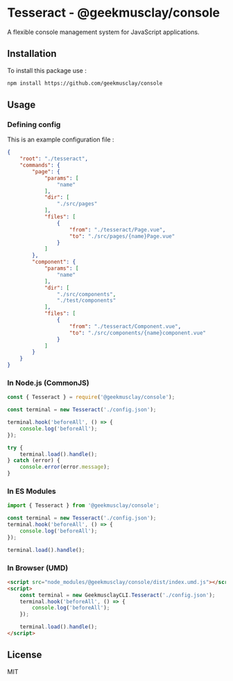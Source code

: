 # Tesseract - @geekmusclay/console

A flexible console management system for JavaScript applications.

## Installation
To install this package use : 
```bash
npm install https://github.com/geekmusclay/console
```

## Usage

### Defining config
This is an example configuration file : 
```json
{
    "root": "./tesseract",
    "commands": {
        "page": {
            "params": [
                "name"
            ],
            "dir": [
                "./src/pages"
            ],
            "files": [
                {
                    "from": "./tesseract/Page.vue",
                    "to": "./src/pages/{name}Page.vue"
                }
            ]
        },
        "component": {
            "params": [
                "name"
            ],
            "dir": [
                "./src/components",
                "./test/components"
            ],
            "files": [
                {
                    "from": "./tesseract/Component.vue",
                    "to": "./src/components/{name}component.vue"
                }
            ]
        }
    }
}
```

### In Node.js (CommonJS)
```javascript
const { Tesseract } = require('@geekmusclay/console');

const terminal = new Tesseract('./config.json');

terminal.hook('beforeAll', () => {
    console.log('beforeAll');
});

try {
    terminal.load().handle();
} catch (error) {
    console.error(error.message);
}
```

### In ES Modules
```javascript
import { Tesseract } from '@geekmusclay/console';

const terminal = new Tesseract('./config.json');
terminal.hook('beforeAll', () => {
    console.log('beforeAll');
});

terminal.load().handle();
```

### In Browser (UMD)
```html
<script src="node_modules/@geekmusclay/console/dist/index.umd.js"></script>
<script>
    const terminal = new GeekmusclayCLI.Tesseract('./config.json');
    terminal.hook('beforeAll', () => {
        console.log('beforeAll');
    });

    terminal.load().handle();
</script>
```

## License

MIT